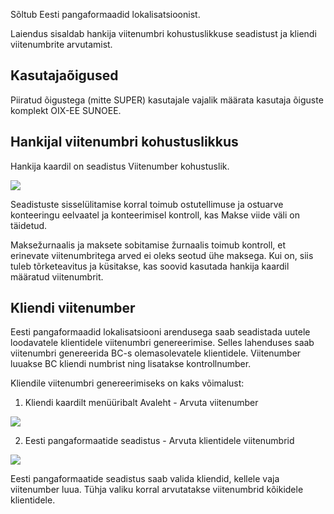Sõltub Eesti pangaformaadid lokalisatsioonist.

Laiendus sisaldab hankija viitenumbri kohustuslikkuse seadistust ja kliendi viitenumbrite arvutamist.

## Kasutajaõigused

Piiratud õigustega (mitte SUPER) kasutajale vajalik määrata kasutaja õiguste komplekt OIX-EE SUNOEE.

## Hankijal viitenumbri kohustuslikkus

Hankija kaardil on seadistus Viitenumber kohustuslik.

![][1]

Seadistuste sisselülitamise korral toimub ostutellimuse ja ostuarve konteeringu eelvaatel ja konteerimisel kontroll, kas Makse viide väli on täidetud.

Maksežurnaalis ja maksete sobitamise žurnaalis toimub kontroll, et erinevate viitenumbritega arved ei oleks seotud ühe maksega. Kui on, siis tuleb tõrketeavitus ja küsitakse, kas soovid kasutada hankija kaardil määratud viitenumbrit.

## Kliendi viitenumber

Eesti pangaformaadid lokalisatsiooni arendusega saab seadistada uutele loodavatele klientidele viitenumbri genereerimise. Selles lahenduses saab viitenumbri genereerida BC-s olemasolevatele klientidele. Viitenumber luuakse BC kliendi numbrist ning lisatakse kontrollnumber.

Kliendile viitenumbri genereerimiseks on kaks võimalust:

1.  Kliendi kaardilt menüüribalt Avaleht - Arvuta viitenumber

![][2]

2.  Eesti pangaformaatide seadistus - Arvuta klientidele viitenumbrid

![][3]

Eesti pangaformaatide seadistus saab valida kliendid, kellele vaja viitenumber luua. Tühja valiku korral arvutatakse viitenumbrid kõikidele klientidele.

  [1]: ./media/image1ee.png
  [2]: ./media/image2ee.png
  [3]: ./media/image3ee.png
